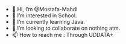 - 👋 Hi, I’m @Mostafa-Mahdi
- 👀 I’m interested in School.
- 🌱 I’m currently learning Java.
- 💞️ I’m looking to collaborate on nothing atm.
- 📫 How to reach me : Through UDDATA+

